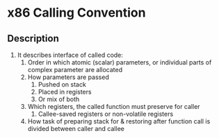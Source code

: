 # x86 Calling Convention #
## Description ##
1. It describes interface of called code:
	1. Order in which atomic (scalar) parameters, or individual parts of complex parameter are allocated
	2. How parameters are passed
		1. Pushed on stack
		2. Placed in registers
		3. Or mix of both
	3. Which registers, the called function must preserve for caller
		1. Callee-saved registers or non-volatile registers
	4. How task of preparing stack for & restoring after function call is divided between caller and callee